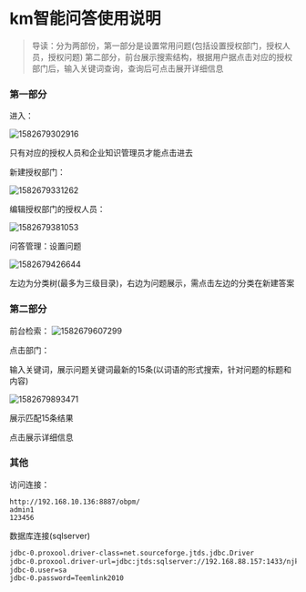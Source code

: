 # km智能问答使用说明

> 导读：分为两部份，第一部分是设置常用问题(包括设置授权部门，授权人员，授权问题)
> 第二部分，前台展示搜索结构，根据用户据点击对应的授权部门后，输入关键词查询，查询后可点击展开详细信息

### 第一部分

进入：

![1582679302916](C:\Users\skycai\AppData\Roaming\Typora\typora-user-images\1582679302916.png)

只有对应的授权人员和企业知识管理员才能点击进去



新建授权部门：

![1582679331262](C:\Users\skycai\AppData\Roaming\Typora\typora-user-images\1582679331262.png)

编辑授权部门的授权人员：

![1582679381053](C:\Users\skycai\AppData\Roaming\Typora\typora-user-images\1582679381053.png)

问答管理：设置问题

![1582679426644](C:\Users\skycai\AppData\Roaming\Typora\typora-user-images\1582679426644.png)

左边为分类树(最多为三级目录)，右边为问题展示，需点击左边的分类在新建答案

### 第二部分

前台检索：
![1582679607299](C:\Users\skycai\AppData\Roaming\Typora\typora-user-images\1582679607299.png)

点击部门：

输入关键词，展示问题关键词最新的15条(以词语的形式搜索，针对问题的标题和内容)

![1582679893471](C:\Users\skycai\AppData\Roaming\Typora\typora-user-images\1582679893471.png)

展示匹配15条结果

点击展示详细信息





### 其他

访问连接：

```
http://192.168.10.136:8887/obpm/
admin1
123456
```

数据库连接(sqlserver)

```xml
jdbc-0.proxool.driver-class=net.sourceforge.jtds.jdbc.Driver
jdbc-0.proxool.driver-url=jdbc:jtds:sqlserver://192.168.88.157:1433/njkm
jdbc-0.user=sa
jdbc-0.password=Teemlink2010
```

